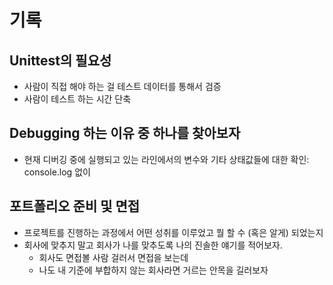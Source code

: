 # 기록

## Unittest의 필요성

- 사람이 직접 해야 하는 걸 테스트 데이터를 통해서 검증
- 사람이 테스트 하는 시간 단축

## Debugging 하는 이유 중 하나를 찾아보자

- 현재 디버깅 중에 실행되고 있는 라인에서의 변수와 기타 상태값들에 대한 확인: console.log 없이

## 포트폴리오 준비 및 면접

- 프로젝트를 진행하는 과정에서 어떤 성취를 이루었고 뭘 할 수 (혹은 알게) 되었는지
- 회사에 맞추지 말고 회사가 나를 맞추도록 나의 진솔한 얘기를 적어보자.
  - 회사도 면접볼 사람 걸러서 면접을 보는데
  - 나도 내 기준에 부합하지 않는 회사라면 거르는 안목을 길러보자
  